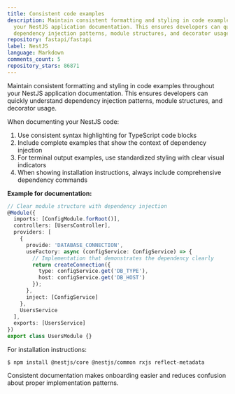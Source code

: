 ```yaml
---
title: Consistent code examples
description: Maintain consistent formatting and styling in code examples throughout
  your NestJS application documentation. This ensures developers can quickly understand
  dependency injection patterns, module structures, and decorator usage.
repository: fastapi/fastapi
label: NestJS
language: Markdown
comments_count: 5
repository_stars: 86871
---
```


Maintain consistent formatting and styling in code examples throughout your NestJS application documentation. This ensures developers can quickly understand dependency injection patterns, module structures, and decorator usage.

When documenting your NestJS code:

1. Use consistent syntax highlighting for TypeScript code blocks
2. Include complete examples that show the context of dependency injection
3. For terminal output examples, use standardized styling with clear visual indicators
4. When showing installation instructions, always include comprehensive dependency commands

**Example for documentation:**

```typescript
// Clear module structure with dependency injection
@Module({
  imports: [ConfigModule.forRoot()],
  controllers: [UsersController],
  providers: [
    {
      provide: 'DATABASE_CONNECTION',
      useFactory: async (configService: ConfigService) => {
        // Implementation that demonstrates the dependency clearly
        return createConnection({
          type: configService.get('DB_TYPE'),
          host: configService.get('DB_HOST')
        });
      },
      inject: [ConfigService]
    },
    UsersService
  ],
  exports: [UsersService]
})
export class UsersModule {}
```

For installation instructions:

```console
$ npm install @nestjs/core @nestjs/common rxjs reflect-metadata
```

Consistent documentation makes onboarding easier and reduces confusion about proper implementation patterns.